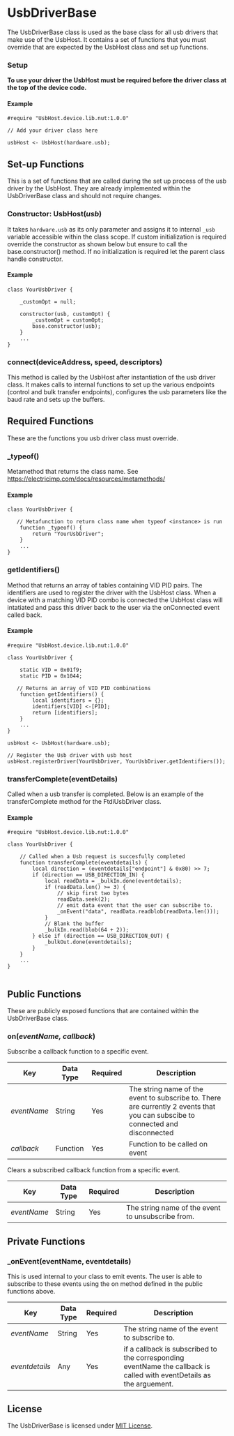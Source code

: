 # UsbDriverBase

The UsbDriverBase class is used as the base class for all usb drivers that make use of the UsbHost. It contains a set of functions that you must override that are expected by the UsbHost class and set up functions.

### Setup

**To use your driver the UsbHost must be required before the driver class at the top of the device code.**

#### Example

```squirrel
#require "UsbHost.device.lib.nut:1.0.0"

// Add your driver class here

usbHost <- UsbHost(hardware.usb);
```

## Set-up Functions
This is a set of functions that are called during the set up process of the usb driver by the UsbHost. They are already implemented within the UsbDriverBase class and should not require changes.

### Constructor: UsbHost(*usb*)
 It takes `hardware.usb` as its only parameter and assigns it to internal `_usb` variable accessible within the class scope.
If custom initialization is required override the constructor as shown below but ensure to call the base.constructor() method. If no initialization is required let the parent class handle constructor.

#### Example

```squirrel
class YourUsbDriver {

    _customOpt = null;

    constructor(usb, customOpt) {
        _customOpt = customOpt;
        base.constructor(usb);
    }
    ...
}

```

### connect(deviceAddress, speed, descriptors)
 This method is called by the UsbHost after instantiation of the usb driver class. It makes calls to internal functions to set up the various endpoints (control and bulk transfer endpoints), configures the usb parameters like the baud rate and sets up the buffers.

## Required Functions
These are the functions you usb driver class must override.

### _typeof()

Metamethod that returns the class name. See https://electricimp.com/docs/resources/metamethods/

#### Example

```squirrel
class YourUsbDriver {

   // Metafunction to return class name when typeof <instance> is run
    function _typeof() {
        return "YourUsbDriver";
    }
    ...
}

```

### getIdentifiers()

Method that returns an array of tables containing VID PID pairs. The identifiers are used to register the driver with the UsbHost class. When a device with a matching VID PID combo is connected the UsbHost class will intatiated and pass this driver back to the user via the onConnected event called back.


#### Example

```squirrel
#require "UsbHost.device.lib.nut:1.0.0"

class YourUsbDriver {

    static VID = 0x01f9;
    static PID = 0x1044;

   // Returns an array of VID PID combinations
    function getIdentifiers() {
        local identifiers = {};
        identifiers[VID] <-[PID];
        return [identifiers];
    }
    ...
}

usbHost <- UsbHost(hardware.usb);

// Register the Usb driver with usb host
usbHost.registerDriver(YourUsbDriver, YourUsbDriver.getIdentifiers());

```

### transferComplete(eventDetails)

Called when a usb transfer is completed. Below is an example of the transferComplete method for the FtdiUsbDriver class.

#### Example

```squirrel
#require "UsbHost.device.lib.nut:1.0.0"

class YourUsbDriver {

    // Called when a Usb request is succesfully completed
    function transferComplete(eventdetails) {
        local direction = (eventdetails["endpoint"] & 0x80) >> 7;
        if (direction == USB_DIRECTION_IN) {
            local readData = _bulkIn.done(eventdetails);
            if (readData.len() >= 3) {
                // skip first two bytes
                readData.seek(2);
                // emit data event that the user can subscribe to.
                _onEvent("data", readData.readblob(readData.len()));
            }
            // Blank the buffer
            _bulkIn.read(blob(64 + 2));
        } else if (direction == USB_DIRECTION_OUT) {
            _bulkOut.done(eventdetails);
        }
    }
    ...
}


```


## Public Functions

These are publicly exposed functions that are contained within the UsbDriverBase class.

### on(*eventName, callback*)

Subscribe a callback function to a specific event.


| Key | Data Type | Required | Description |
| --- | --------- | -------- | ----------- |
| *eventName* | String | Yes | The string name of the event to subscribe to. There are currently 2 events that you can subscibe to connected and disconnected|
| *callback* | Function | Yes | Function to be called on event |


Clears a subscribed callback function from a specific event.

| Key | Data Type | Required | Description |
| --- | --------- | -------- | ----------- |
| *eventName* | String | Yes | The string name of the event to unsubscribe from.|

## Private Functions

### _onEvent(eventName, eventdetails)

This is used internal to your class to emit events. The user is able to subscribe to these events using the on method defined in the public functions above.

| Key | Data Type | Required | Description |
| --- | --------- | -------- | ----------- |
| *eventName* | String | Yes | The string name of the event to subscribe to.|
| *eventdetails* | Any | Yes | if a callback is subscribed to the corresponding eventName the callback is called with eventDetails as the arguement. |


## License

The UsbDriverBase is licensed under [MIT License](./LICENSE).